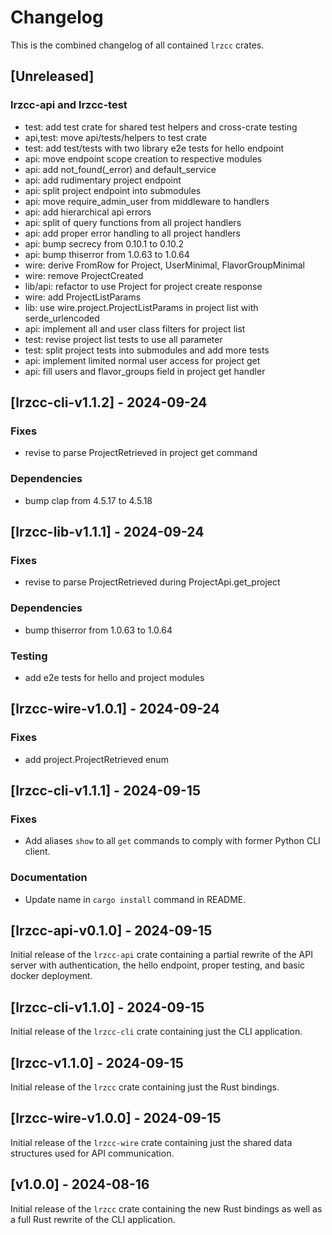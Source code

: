 # Changelog
This is the combined changelog of all contained `lrzcc` crates.

## [Unreleased]

### lrzcc-api and lrzcc-test
- test: add test crate for shared test helpers and cross-crate testing
- api,test: move api/tests/helpers to test crate
- test: add test/tests with two library e2e tests for hello endpoint
- api: move endpoint scope creation to respective modules
- api: add not_found(_error) and default_service
- api: add rudimentary project endpoint
- api: split project endpoint into submodules
- api: move require_admin_user from middleware to handlers
- api: add hierarchical api errors
- api: split of query functions from all project handlers
- api: add proper error handling to all project handlers
- api: bump secrecy from 0.10.1 to 0.10.2
- api: bump thiserror from 1.0.63 to 1.0.64
- wire: derive FromRow for Project, UserMinimal, FlavorGroupMinimal
- wire: remove ProjectCreated
- lib/api: refactor to use Project for project create response
- wire: add ProjectListParams
- lib: use wire.project.ProjectListParams in project list with serde_urlencoded
- api: implement all and user class filters for project list
- test: revise project list tests to use all parameter
- test: split project tests into submodules and add more tests
- api: implement limited normal user access for project get
- api: fill users and flavor_groups field in project get handler

## [lrzcc-cli-v1.1.2] - 2024-09-24

### Fixes
- revise to parse ProjectRetrieved in project get command

### Dependencies
- bump clap from 4.5.17 to 4.5.18

## [lrzcc-lib-v1.1.1] - 2024-09-24

### Fixes
- revise to parse ProjectRetrieved during ProjectApi.get_project

### Dependencies
- bump thiserror from 1.0.63 to 1.0.64

### Testing
- add e2e tests for hello and project modules

## [lrzcc-wire-v1.0.1] - 2024-09-24

### Fixes
- add project.ProjectRetrieved enum

## [lrzcc-cli-v1.1.1] - 2024-09-15

### Fixes
- Add aliases `show` to all `get` commands to comply with former Python CLI client.

### Documentation
- Update name in `cargo install` command in README.

## [lrzcc-api-v0.1.0] - 2024-09-15
Initial release of the `lrzcc-api` crate containing a partial rewrite of the API
server with authentication, the hello endpoint, proper testing, and basic
docker deployment.

## [lrzcc-cli-v1.1.0] - 2024-09-15
Initial release of the `lrzcc-cli` crate containing just the CLI application.

## [lrzcc-v1.1.0] - 2024-09-15
Initial release of the `lrzcc` crate containing just the Rust bindings.

## [lrzcc-wire-v1.0.0] - 2024-09-15
Initial release of the `lrzcc-wire` crate containing just the shared data
structures used for API communication.

## [v1.0.0] - 2024-08-16
Initial release of the `lrzcc` crate containing the new Rust bindings as well
as a full Rust rewrite of the CLI application.
